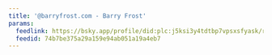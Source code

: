 ```yaml
---
title: '@barryfrost.com - Barry Frost'
params:
  feedlink: https://bsky.app/profile/did:plc:j5ksi3y4tdtbp7vpsxsfyask/rss
  feedid: 74b7be375a29a159e94ab051a19a4eb7
---
```

